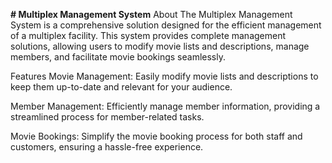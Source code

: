 **# Multiplex Management System**
About
The Multiplex Management System is a comprehensive solution designed for the efficient management of a multiplex facility. This system provides complete management solutions, allowing users to modify movie lists and descriptions, manage members, and facilitate movie bookings seamlessly.

Features
Movie Management: Easily modify movie lists and descriptions to keep them up-to-date and relevant for your audience.

Member Management: Efficiently manage member information, providing a streamlined process for member-related tasks.

Movie Bookings: Simplify the movie booking process for both staff and customers, ensuring a hassle-free experience.

